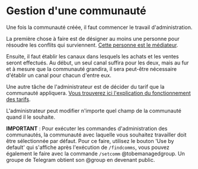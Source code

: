 # Gestion d'une communauté

Une fois la communauté créée, il faut commencer le travail d'administration.

La première chose à faire est de désigner au moins une personne pour résoudre les conflits qui surviennent. [Cette personne est le médiateur](./what-is-a-solver.md).

Ensuite, il faut établir les canaux dans lesquels les achats et les ventes seront effectués. Au début, un seul canal suffira pour les deux, mais au fur et à mesure que la communauté grandira, il sera peut-être nécessaire d'établir un canal pour chacun d'entre eux.

Une autre tâche de l'administrateur est de décider du tarif que la communauté appliquera. [Vous trouverez ici l'explication du fonctionnement des tarifs](./incentives.md).

L'administrateur peut modifier n'importe quel champ de la communauté quand il le souhaite.

**IMPORTANT** : Pour exécuter les commandes d'administration des communautés, la communauté avec laquelle vous souhaitez travailler doit être sélectionnée par défaut.
Pour ce faire, utilisez le bouton 'Use by default' qui s'affiche après l'exécution de `/findcomms`, vous pouvez également le faire avec la commande `/setcomm` @tobemanagedgroup.
Un groupe de Telegram obtient son @group en devenant public.
